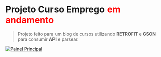 
# Projeto Curso Emprego  <font color="red">em andamento</font>

> Projeto feito para um blog de cursos utilizando __RETROFIT__ e __GSON__ para consumir __API__ e parsear.

<a href="https://i.imgur.com/KIECo2T.png"><img src="https://i.imgur.com/KIECo2T.png" title="Painel Principal"/></a>
